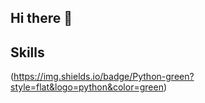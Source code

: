 ## Hi there 👋


## Skills
(https://img.shields.io/badge/Python-green?style=flat&logo=python&color=green)
